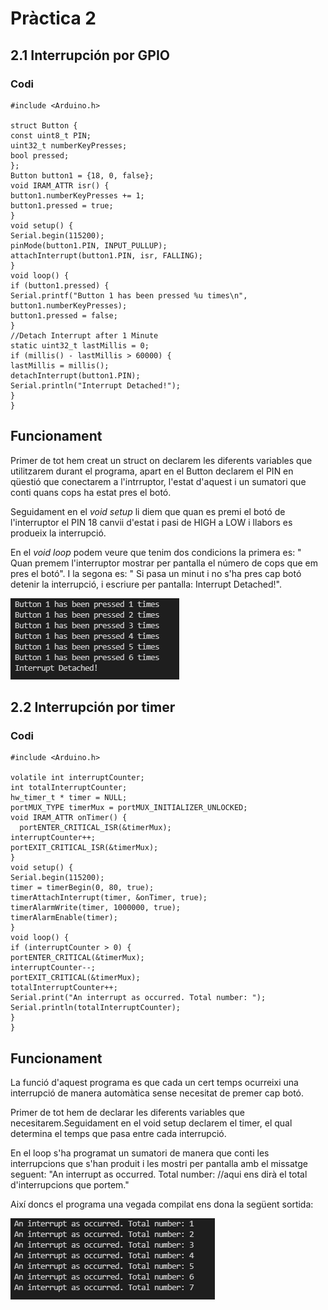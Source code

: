 # Pràctica 2
## 2.1 Interrupción por GPIO
### **Codi**
~~~
#include <Arduino.h>

struct Button {
const uint8_t PIN;
uint32_t numberKeyPresses;
bool pressed;
};
Button button1 = {18, 0, false};
void IRAM_ATTR isr() {
button1.numberKeyPresses += 1;
button1.pressed = true;
}
void setup() {
Serial.begin(115200);
pinMode(button1.PIN, INPUT_PULLUP);
attachInterrupt(button1.PIN, isr, FALLING);
}
void loop() {
if (button1.pressed) {
Serial.printf("Button 1 has been pressed %u times\n", button1.numberKeyPresses);
button1.pressed = false;
}
//Detach Interrupt after 1 Minute
static uint32_t lastMillis = 0;
if (millis() - lastMillis > 60000) {
lastMillis = millis();
detachInterrupt(button1.PIN);
Serial.println("Interrupt Detached!");
}
}
~~~
## **Funcionament** 
Primer de tot hem creat un struct on declarem les diferents variables que utilitzarem durant el programa, apart en el Button declarem el PIN en qüestió que conectarem a l'intrruptor, l'estat d'aquest i un sumatori que conti quans cops ha estat pres el botó.


Seguidament en el *void setup* li diem que quan es premi el botó de l'interruptor el PIN 18 canvii d'estat i pasi de HIGH a LOW i llabors es produeix la interrupció.


En el *void loop* podem veure que tenim dos condicions la primera es: " Quan premem l'interruptor mostrar per pantalla el número de cops que em pres el botó". I la segona es: " Si pasa un minut i no s'ha pres cap botó detenir la interrupció, i escriure per pantalla: Interrupt Detached!".


![](P2.png)


## 2.2 Interrupción por timer
### **Codi**
~~~
#include <Arduino.h>

volatile int interruptCounter;
int totalInterruptCounter;
hw_timer_t * timer = NULL;
portMUX_TYPE timerMux = portMUX_INITIALIZER_UNLOCKED;
void IRAM_ATTR onTimer() {
  portENTER_CRITICAL_ISR(&timerMux);
interruptCounter++;
portEXIT_CRITICAL_ISR(&timerMux);
}
void setup() {
Serial.begin(115200);
timer = timerBegin(0, 80, true);
timerAttachInterrupt(timer, &onTimer, true);
timerAlarmWrite(timer, 1000000, true);
timerAlarmEnable(timer);
}
void loop() {
if (interruptCounter > 0) {
portENTER_CRITICAL(&timerMux);
interruptCounter--;
portEXIT_CRITICAL(&timerMux);
totalInterruptCounter++;
Serial.print("An interrupt as occurred. Total number: ");
Serial.println(totalInterruptCounter);
}
}
~~~
## **Funcionament** 
La funció d'aquest programa es que cada un cert temps ocurreixi una interrupció de manera automàtica  sense necesitat de premer cap botó.

Primer de tot hem de declarar les diferents variables que necesitarem.Seguidament en el void setup declarem el timer, el qual determina el temps que pasa entre cada interrupció. 

En el loop s'ha programat un sumatori de manera que conti les interrupcions que s'han produit i les mostri per pantalla amb el missatge seguent: "An interrupt as occurred. Total number: //aqui ens dirà el total d'interrupcions que portem."

Així doncs el programa una vegada compilat ens dona la següent sortida:

![](P2_2.png)

